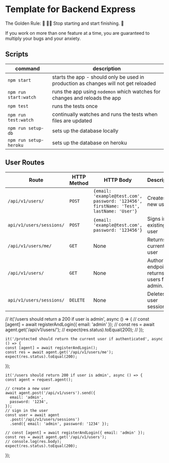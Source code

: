 # Template for Backend Express

The Golden Rule:
🦸 🦸‍♂️ Stop starting and start finishing. 🏁

If you work on more than one feature at a time, you are guaranteed to multiply your bugs and your anxiety.

## Scripts

| command                | description                                                                         |
| ---------------------- | ----------------------------------------------------------------------------------- |
| `npm start`            | starts the app - should only be used in production as changes will not get reloaded |
| `npm run start:watch`  | runs the app using `nodemon` which watches for changes and reloads the app          |
| `npm test`             | runs the tests once                                                                 |
| `npm run test:watch`   | continually watches and runs the tests when files are updated                       |
| `npm run setup-db`     | sets up the database locally                                                        |
| `npm run setup-heroku` | sets up the database on heroku                                                      |

## User Routes

| Route                    | HTTP Method | HTTP Body                                                                              | Description                                        |
| ------------------------ | ----------- | -------------------------------------------------------------------------------------- | -------------------------------------------------- |
| `/api/v1/users/`         | `POST`      | `{email: 'example@test.com', password: '123456', firstName: 'Test', lastName: 'User'}` | Creates new user                                   |
| `api/v1/users/sessions/` | `POST`      | `{email: 'example@test.com', password: '123456'}`                                      | Signs in existing user                             |
| `/api/v1/users/me/`      | `GET`       | None                                                                                   | Returns current user                               |
| `/api/v1/users/`         | `GET`       | None                                                                                   | Authorized endpoint - returns all users for admin. |
| `api/v1/users/sessions/` | `DELETE`    | None                                                                                   | Deletes a user session                             |


  // it('/users should return a 200 if user is admin', async () => {
  //   const [agent] = await registerAndLogin({ email: 'admin' });
  //   const res = await agent.get('/api/v1/users/');
  //   expect(res.status).toEqual(200);
  // });

    it('/protected should return the current user if authenticated', async () => {
    const [agent] = await registerAndLogin();
    const res = await agent.get('/api/v1/users/me');
    expect(res.status).toEqual(200);
  });

    it('/users should return 200 if user is admin', async () => {
    const agent = request.agent();

    // create a new user
    await agent.post('/api/v1/users').send({
      email: 'admin',
      password: '1234',
    });
    // sign in the user
    const user = await agent
      .post('/api/v1/users/sessions')
      .send({ email: 'admin', password: '1234' });
    
    // const [agent] = await registerAndLogin({ email: 'admin' });
    const res = await agent.get('/api/v1/users');
    // console.log(res.body);
    expect(res.status).toEqual(200);
  });